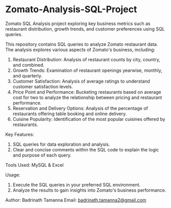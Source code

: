 # Zomato-Analysis-SQL-Project
Zomato SQL Analysis project exploring key business metrics such as restaurant distribution, growth trends, and customer preferences using SQL queries.

This repository contains SQL queries to analyze Zomato restaurant data. The analysis explores various aspects of Zomato's business, including:
1.	Restaurant Distribution: Analysis of restaurant counts by city, country, and combined.
2.	Growth Trends: Examination of restaurant openings yearwise, monthly, and quarterly.
3.	Customer Satisfaction: Analysis of average ratings to understand customer satisfaction levels.
4.	Price Point and Performance: Bucketing restaurants based on average cost for two to analyze the relationship between pricing and restaurant performance.
5.	Reservation and Delivery Options: Analysis of the percentage of restaurants offering table booking and online delivery.
6.	Cuisine Popularity: Identification of the most popular cuisines offered by restaurants.

Key Features:
1.	SQL queries for data exploration and analysis.
2.	Clear and concise comments within the SQL code to explain the logic and purpose of each query.

Tools Used:
MySQL & Excel

Usage:
1.	Execute the SQL queries in your preferred SQL environment.
2.	Analyze the results to gain insights into Zomato's business performance.

Author:
Badrinath Tamanna
Email: badrinath.tamanna2@gmail.com
